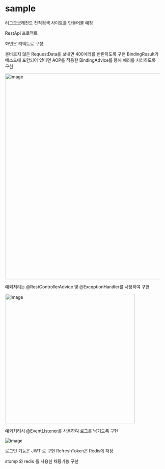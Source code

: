 # sample
리그오브레전드 전적검색 사이트를 만들어볼 예정

RestApi 프로젝트

화면은 리액트로 구성

올바르지 않은 RequestData를 보내면 400에러를 반환하도록 구현
BindingResult가 메소드에 포함되어 있다면 AOP를 적용한 BindingAdvice를 통해 에러를 처리하도록 구현

<img width="671" alt="image" src="https://github.com/namGyunKim/sample/assets/30253535/9ba3e831-c550-4d59-9ee6-4ec2f2633450">

예외처리는 @RestControllerAdvice 및 @ExceptionHandler를 사용하여 구현

<img width="422" alt="image" src="https://github.com/namGyunKim/sample/assets/30253535/35b585cc-fd55-4997-b66c-a3921ae3052d">

예외처리시 @EventListener를 사용하여 로그를 남기도록 구현

![image](https://github.com/namGyunKim/sample/assets/30253535/600da971-420f-4c83-8b62-caeb35407056)



로그인 기능은 JWT 로 구현 RefreshToken은 Redis에 저장

stomp 와 redis 를 사용한 채팅기능 구현
